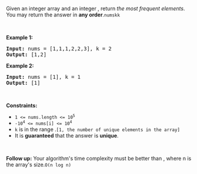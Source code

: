 <div><p><font _mstmutation="1">Given an integer array  and an integer , return <em _mstmutation="1">the</em>  <em _mstmutation="1">most frequent elements</em>. You may return the answer in <strong _mstmutation="1">any order</strong>.</font><code>nums</code><code>k</code><code>k</code></p>

<p>&nbsp;</p>
<p><strong class="example">Example 1:</strong></p>
<pre><strong>Input:</strong> nums = [1,1,1,2,2,3], k = 2
<strong>Output:</strong> [1,2]
</pre><p><strong class="example">Example 2:</strong></p>
<pre><strong>Input:</strong> nums = [1], k = 1
<strong>Output:</strong> [1]
</pre>
<p>&nbsp;</p>
<p><strong>Constraints:</strong></p>

<ul>
	<li><code>1 &lt;= nums.length &lt;= 10<sup>5</sup></code></li>
	<li><code>-10<sup>4</sup> &lt;= nums[i] &lt;= 10<sup>4</sup></code></li>
	<li><code>k</code><font _mstmutation="1"> is in the range .</font><code>[1, the number of unique elements in the array]</code></li>
	<li>It is <strong>guaranteed</strong> that the answer is <strong>unique</strong>.</li>
</ul>

<p>&nbsp;</p>
<p><font _mstmutation="1"><strong _mstmutation="1">Follow up:</strong> Your algorithm's time complexity must be better than , where n is the array's size.</font><code>O(n log n)</code></p>
</div>